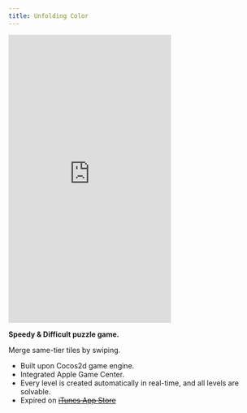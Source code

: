 ```yaml
---
title: Unfolding Color
---
```


<iframe width="320" height="568" src="https://www.youtube.com/embed/09P92R0kvt4" frameborder="0" allow="autoplay; encrypted-media" allowfullscreen></iframe>

**Speedy & Difficult puzzle game.**

Merge same-tier tiles by swiping.

- Built upon Cocos2d game engine.
- Integrated Apple Game Center.
- Every level is created automatically in real-time, and all levels are solvable.
- Expired on [<s>iTunes App Store</s>](https://itunes.apple.com/app/unfolding-color/id824068374)